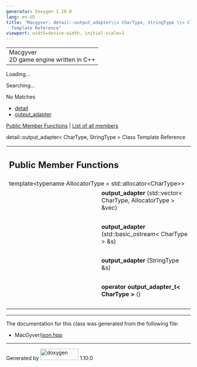 ```yaml
---
generator: Doxygen 1.10.0
lang: en-US
title: "Macgyver: detail::output_adapter\\< CharType, StringType \\> Class
  Template Reference"
viewport: width=device-width, initial-scale=1
---
```


<div id="top">

<div id="titlearea">

<table data-cellspacing="0" data-cellpadding="0">
<colgroup>
<col style="width: 100%" />
</colgroup>
<tbody>
<tr id="projectrow" class="odd">
<td id="projectalign"><div id="projectname">
Macgyver
</div>
<div id="projectbrief">
2D game engine written in C++
</div></td>
</tr>
</tbody>
</table>

</div>

<div id="main-nav">

</div>

<div id="MSearchSelectWindow"
onmouseover="return searchBox.OnSearchSelectShow()"
onmouseout="return searchBox.OnSearchSelectHide()"
onkeydown="return searchBox.OnSearchSelectKey(event)">

</div>

<div id="MSearchResultsWindow">

<div id="MSearchResults">

<div class="SRPage">

<div id="SRIndex">

<div id="SRResults">

</div>

<div id="Loading" class="SRStatus">

Loading...

</div>

<div id="Searching" class="SRStatus">

Searching...

</div>

<div id="NoMatches" class="SRStatus">

No Matches

</div>

</div>

</div>

</div>

</div>

<div id="nav-path" class="navpath">

- <a href="namespacedetail.html" class="el">detail</a>
- <a href="classdetail_1_1output__adapter.html"
  class="el">output_adapter</a>

</div>

</div>

<div class="header">

<div class="summary">

[Public Member Functions](#pub-methods) \| [List of all
members](classdetail_1_1output__adapter-members.html)

</div>

<div class="headertitle">

<div class="title">

detail::output_adapter\< CharType, StringType \> Class Template
Reference

</div>

</div>

</div>

<div class="contents">

<table class="memberdecls">
<colgroup>
<col style="width: 50%" />
<col style="width: 50%" />
</colgroup>
<tbody>
<tr class="odd heading">
<td colspan="2"><h2 id="public-member-functions"
class="groupheader"><span id="pub-methods"></span> Public Member
Functions</h2></td>
</tr>
<tr id="r_a52a0eb67117c3b53e3540c0a1d46195c"
class="even memitem:a52a0eb67117c3b53e3540c0a1d46195c">
<td colspan="2" class="memTemplParams"><span
id="a52a0eb67117c3b53e3540c0a1d46195c"></span> template&lt;typename
AllocatorType = std::allocator&lt;CharType&gt;&gt;</td>
</tr>
<tr class="odd memitem:a52a0eb67117c3b53e3540c0a1d46195c">
<td class="memTemplItemLeft" style="text-align: right;"
data-valign="top"> </td>
<td class="memTemplItemRight"
data-valign="bottom"><strong>output_adapter</strong> (std::vector&lt;
CharType, AllocatorType &gt; &amp;vec)</td>
</tr>
<tr class="even separator:a52a0eb67117c3b53e3540c0a1d46195c">
<td colspan="2" class="memSeparator"> </td>
</tr>
<tr id="r_a377842b5612219e77fc20840959f17cb"
class="odd memitem:a377842b5612219e77fc20840959f17cb">
<td class="memItemLeft" style="text-align: right;"
data-valign="top"><span id="a377842b5612219e77fc20840959f17cb"></span>
 </td>
<td class="memItemRight"
data-valign="bottom"><strong>output_adapter</strong>
(std::basic_ostream&lt; CharType &gt; &amp;s)</td>
</tr>
<tr class="even separator:a377842b5612219e77fc20840959f17cb">
<td colspan="2" class="memSeparator"> </td>
</tr>
<tr id="r_a306e1e136514704d22f2b9bc8c3450fb"
class="odd memitem:a306e1e136514704d22f2b9bc8c3450fb">
<td class="memItemLeft" style="text-align: right;"
data-valign="top"><span id="a306e1e136514704d22f2b9bc8c3450fb"></span>
 </td>
<td class="memItemRight"
data-valign="bottom"><strong>output_adapter</strong> (StringType
&amp;s)</td>
</tr>
<tr class="even separator:a306e1e136514704d22f2b9bc8c3450fb">
<td colspan="2" class="memSeparator"> </td>
</tr>
<tr id="r_a183a145d2132c892f658fb7978e829d0"
class="odd memitem:a183a145d2132c892f658fb7978e829d0">
<td class="memItemLeft" style="text-align: right;"
data-valign="top"><span id="a183a145d2132c892f658fb7978e829d0"></span>
 </td>
<td class="memItemRight" data-valign="bottom"><strong>operator
output_adapter_t&lt; CharType &gt;</strong> ()</td>
</tr>
<tr class="even separator:a183a145d2132c892f658fb7978e829d0">
<td colspan="2" class="memSeparator"> </td>
</tr>
</tbody>
</table>

------------------------------------------------------------------------

The documentation for this class was generated from the following file:

- MacGyver/<a href="json_8hpp_source.html" class="el">json.hpp</a>

</div>

------------------------------------------------------------------------

<span class="small">Generated
by [<img src="doxygen.svg" class="footer" width="104" height="31"
alt="doxygen" />](https://www.doxygen.org/index.html) 1.10.0</span>
